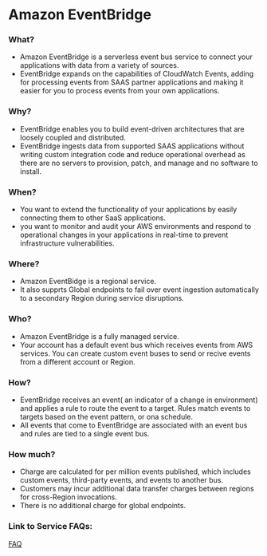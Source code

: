 # Amazon EventBridge

### What?
- Amazon EventBridge is a serverless event bus service to connect your applications with data from a variety of sources.
- EventBridge expands on the capabilities of CloudWatch Events, adding for processing events from SAAS partner applications and making it easier for you to process events from your own applications.

### Why?
- EventBridge enables you to build event-driven architectures that are loosely coupled and distributed.
- EventBridge ingests data from supported SAAS applications without writing custom integration code and reduce operational overhead as there are no servers to provision, patch, and manage and no software to install.

### When?
- You want to extend the functionality of your applications by easily connecting them to other SaaS applications.
- you want to monitor and audit your AWS environments and respond to operational changes in your applications in real-time to prevent infrastructure vulnerabilities.

### Where?
- Amazon EventBidge is a regional service.
- It also supprts Global endpoints to fail over event ingestion automatically to a secondary Region during service disruptions.

### Who?
- Amazon EventBridge is a fully managed service.
- Your account has a default event bus which receives events from AWS services. You can create custom event buses to send or recive events from a different account or Region.

### How?
- EventBridge receives an event( an indicator of a change in environment) and applies a rule to route the event to a target. Rules match events to targets based on the event pattern, or ona schedule.
- All events that come to EventBridge are associated with an event bus and rules are tied to a single event bus.

### How much?
- Charge are calculated for per million events published, which includes custom events, third-party events, and events to another bus.
- Customers may incur additional data transfer charges between regions for cross-Region invocations.
- There is no additional charge for global endpoints.

### Link to Service FAQs:
[FAQ](https://aws.amazon.com/eventbridge/faqs/)

